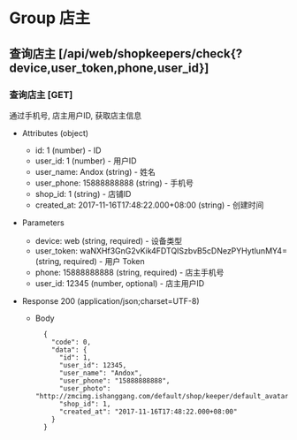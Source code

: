 # Group 店主

## 查询店主 [/api/web/shopkeepers/check{?device,user_token,phone,user_id}]
### 查询店主 [GET]
通过手机号, 店主用户ID, 获取店主信息

+ Attributes (object)
    + id: 1 (number) - ID
    + user_id: 1 (number) - 用户ID
    + user_name: Andox (string) - 姓名
    + user_phone: 15888888888 (string) - 手机号
    + shop_id: 1 (string) - 店铺ID
    + created_at: 2017-11-16T17:48:22.000+08:00 (string) - 创建时间

+ Parameters
    + device: web (string, required) - 设备类型
    + user_token: waNXHf3GnG2vKik4FDTQISzbvB5cDNezPYHytlunMY4= (string, required) - 用户 Token
    + phone: 15888888888 (string, required) - 店主手机号
    + user_id: 12345 (number, optional) - 店主用户ID

+ Response 200 (application/json;charset=UTF-8)
    + Body

            {
              "code": 0,
              "data": {
                "id": 1,
                "user_id": 12345,
                "user_name": "Andox",
                "user_phone": "15888888888",
                "user_photo": "http://zmcimg.ishanggang.com/default/shop/keeper/default_avatar.png",
                "shop_id": 1,
                "created_at": "2017-11-16T17:48:22.000+08:00"
              }
            }
